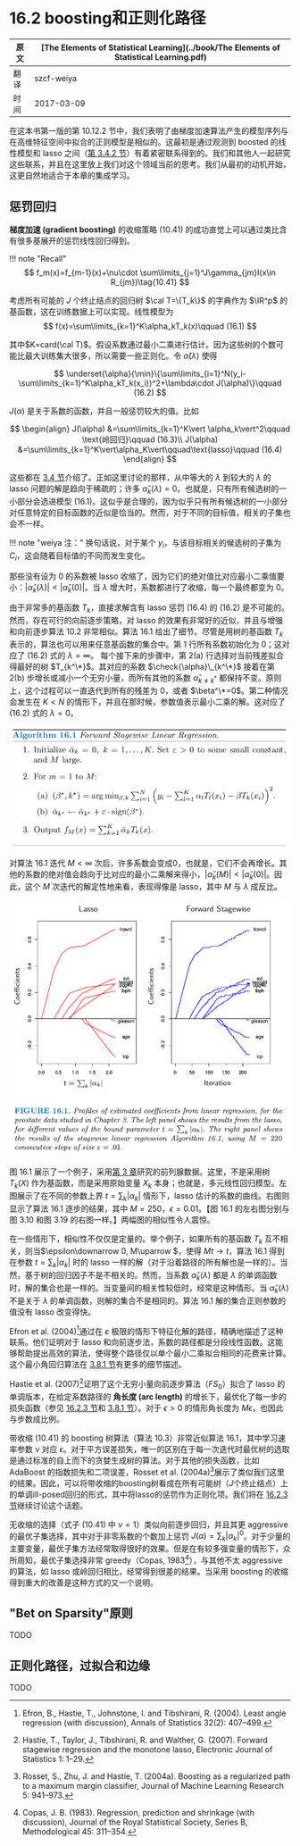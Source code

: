 # 16.2 boosting和正则化路径

| 原文   | [The Elements of Statistical Learning](../book/The Elements of Statistical Learning.pdf) |
| ---- | ---------------------------------------- |
| 翻译   | szcf-weiya                               |
| 时间   | 2017-03-09                               |

在这本书第一版的第 10.12.2 节中，我们表明了由梯度加速算法产生的模型序列与在高维特征空间中拟合的正则模型是相似的。这最初是通过观测到 boosted 的线性模型和 lasso 之间（[第 3.4.2 节](../03-Linear-Methods-for-Regression/3.4-Shrinkage-Methods/index.html)）有着紧密联系得到的。我们和其他人一起研究这些联系，并且在这里放上我们对这个领域当前的思考。我们从最初的动机开始，这更自然地适合于本章的集成学习。

## 惩罚回归

**梯度加速 (gradient boosting)** 的收缩策略 (10.41) 的成功直觉上可以通过类比含有很多基展开的惩罚线性回归得到。

!!! note "Recall"
    $$
    f_m(x)=f_{m-1}(x)+\nu\cdot \sum\limits_{j=1}^J\gamma_{jm}I(x\in R_{jm})\tag{10.41}
    $$

考虑所有可能的 $J$ 个终止结点的回归树 $\cal T=\{T_k\}$ 的字典作为 $\IR^p$ 的基函数，这在训练数据上可以实现。线性模型为
$$
f(x)=\sum\limits_{k=1}^K\alpha_kT_k(x)\qquad (16.1)
$$

其中$K=card(\cal T)$。假设系数通过最小二乘进行估计。因为这些树的个数可能比最大训练集大很多，所以需要一些正则化。令 $\hat\alpha(\lambda)$ 使得

$$
\underset{\alpha}{\min}\{\sum\limits_{i=1}^N(y_i-\sum\limits_{k=1}^K\alpha_kT_k(x_i))^2+\lambda\cdot J(\alpha)\}\qquad (16.2)
$$

$J(\alpha)$ 是关于系数的函数，并且一般惩罚较大的值。比如

$$
\begin{align}
J(\alpha) &=\sum\limits_{k=1}^K\vert \alpha_k\vert^2\qquad \text{岭回归}\qquad (16.3)\\
J(\alpha) &=\sum\limits_{k=1}^K\vert\alpha_K\vert\qquad\text{lasso}\qquad (16.4)
\end{align}
$$

这些都在 [3.4 节](../03-Linear-Methods-for-Regression/3.4-Shrinkage-Methods/index.html)介绍了。正如这里讨论的那样，从中等大的 $\lambda$ 到较大的 $\lambda$ 的 lasso 问题的解是趋向于稀疏的；许多 $\hat\alpha_k(\lambda)=0$。也就是，只有所有候选树的一小部分会选进模型 (16.1)。这似乎是合理的，因为似乎只有所有候选树的一小部分对任意特定的目标函数的近似是恰当的。然而，对于不同的目标值，相关的子集也会不一样。

!!! note "weiya 注："
    换句话说，对于某个 $y_i$，与该目标相关的候选树的子集为 $C_i$，这会随着目标值的不同而发生变化。

那些没有设为 $0$ 的系数被 lasso 收缩了，因为它们的绝对值比对应最小二乘值要小：$\vert\hat\alpha_k(\lambda)\vert < \vert\hat\alpha_k(0)\vert$。当 $\lambda$ 增大时，系数都进行了收缩，每一个最终都变为 $0$。

由于非常多的基函数 $T_k$，直接求解含有 lasso 惩罚 (16.4) 的 (16.2) 是不可能的。然而，存在可行的向前逐步策略，对 lasso 的效果有非常好的近似，并且与增强和向前逐步算法 10.2 非常相似。算法 16.1 给出了细节。尽管是用树的基函数 $T_k$ 表示的，算法也可以用来任意基函数的集合中。第 $1$ 行所有系数初始化为 $0$；这对应了 (16.2) 式的 $\lambda=\infty$。 每个接下来的步骤中，第 2(a) 行选择对当前残差拟合得最好的树 $T_{k^\*}$。其对应的系数 $\check{\alpha}\_{k^\*}$ 接着在第 2(b) 步增长或减小一个无穷小量，而所有其他的系数 $\check{\alpha}_{k\neq k^*}$ 都保持不变。原则上，这个过程可以一直迭代到所有的残差为 0，或者 $\beta^\*=0$。第二种情况会发生在 $K <N$ 的情形下，并且在那时候，参数值表示最小二乘的解。这对应了 (16.2) 式的 $\lambda=0$。

![](../img/16/alg16.1.png)

对算法 16.1 迭代 $M < \infty$ 次后，许多系数会变成0，也就是，它们不会再增长。其他的系数的绝对值会趋向于比对应的最小二乘解来得小，$\vert \check{\alpha}_k(M)\vert<\vert \hat{\alpha}_k(0)\vert$。因此，这个 $M$ 次迭代的解定性地来看，表现得像是 lasso，其中 $M$ 与 $\lambda$ 成反比。

![](../img/16/fig16.1.png)

图 16.1 展示了一个例子，采用[第 3 章](../03-Linear-Methods-for-Regression/3.1-Introduction/index.html)研究的前列腺数据。这里，不是采用树 $T_k(X)$ 作为基函数，而是采用原始变量 $X_k$ 本身；也就是，多元线性回归模型。左图展示了在不同的参数上界 $t=\sum_k\vert \alpha_k\vert$ 情形下，lasso 估计的系数的曲线。右图则显示了算法 16.1 逐步的结果，其中 $M=250，\epsilon=0.01$。【图 16.1 的左右图分别与图 3.10 和图 3.19 的右图一样。】两幅图的相似性令人震惊。

在一些情形下，相似性不仅仅是定量的。举个例子，如果所有的基函数 $T_k$ 互不相关，则当$\epsilon\downarrow 0, M\uparrow $，使得 $Mt\rightarrow t$，算法 16.1 得到在参数 $t=\sum_k\vert \alpha_k\vert$ 时的 lasso 一样的解（对于沿着路径的所有解也是一样的）。当然，基于树的回归因子不是不相关的。然而，当系数 $\hat\alpha_k(\lambda)$ 都是 $\lambda$ 的单调函数时，解的集合也是一样的。当变量间的相关性较低时，经常是这种情形。当 $\hat\alpha_k(\lambda)$ 不是关于 $\lambda$ 的单调函数，则解的集合不是相同的。算法 16.1 解的集合正则参数的值没有 lasso 改变得快。

Efron et al. (2004)[^1]通过在 $\varepsilon$ 极限的情形下特征化解的路径，精确地描述了这种联系。他们证明对于 lasso 和向前逐步法，系数的路径都是分段线性函数。这能够帮助提出高效的算法，使得整个路径仅以单个最小二乘拟合相同的花费来计算。这个最小角回归算法在 [3.8.1 节](../03-Linear-Methods-for-Regression/3.8-More-on-the-Lasso-and-Related-Path-Algorithms/index.html)有更多的细节描述。

Hastie et al. (2007)[^2]证明了这个无穷小量向前逐步算法（$FS_0$）拟合了 lasso 的单调版本，在给定系数路径的 **角长度 (arc length)** 的增长下，最优化了每一步的损失函数（参见 [16.2.3 节]()和 [3.8.1 节](../03-Linear-Methods-for-Regression/3.8-More-on-the-Lasso-and-Related-Path-Algorithms/index.html)）。对于 $\epsilon > 0$ 的情形角长度为 $M\epsilon$，也因此与步数成比例。

带收缩 (10.41) 的 boosting 树算法（算法 10.3）非常近似算法 16.1，其中学习速率参数 $\nu$ 对应 $\epsilon$。对于平方误差损失，唯一的区别在于每一次迭代时最优树的选取是通过标准的自上而下的贪婪生成树的算法。对于其他的损失函数，比如 AdaBoost 的指数损失和二项误差，Rosset et al. (2004a)[^3]展示了类似我们这里的结果。因此，可以将带收缩的boosting树看成在所有可能树（$J$个终止结点）上的单调ill-posed回归的形式，其中将lasso的惩罚作为正则化项。我们将在 [16.2.3 节]()继续讨论这个话题。

无收缩的选择（式子 (10.41) 中 $\nu=1$）类似向前逐步回归，并且其更 aggressive 的最优子集选择，其中对于非零系数的个数加上惩罚 $J(\alpha)=\sum_k\vert \alpha_k\vert^0$。对于少量的主要变量，最优子集方法经常取得很好的效果。但是在有较多强变量的情形下，众所周知，最优子集选择非常 greedy（Copas, 1983[^4]），与其他不太 aggressive 的算法，如 lasso 或岭回归相比，经常得到很差的结果。当采用 boosting 的收缩得到重大的改善是这种方式的又一个说明。

## "Bet on Sparsity"原则

TODO

## 正则化路径，过拟合和边缘

TODO

[^1]: Efron, B., Hastie, T., Johnstone, I. and Tibshirani, R. (2004). Least angle regression (with discussion), Annals of Statistics 32(2): 407–499.
[^2]: Hastie, T., Taylor, J., Tibshirani, R. and Walther, G. (2007). Forward stagewise regression and the monotone lasso, Electronic Journal of Statistics 1: 1–29.
[^3]: Rosset, S., Zhu, J. and Hastie, T. (2004a). Boosting as a regularized path to a maximum margin classifier, Journal of Machine Learning Research 5: 941–973.
[^4]: Copas, J. B. (1983). Regression, prediction and shrinkage (with discussion), Journal of the Royal Statistical Society, Series B, Methodological 45: 311–354.
